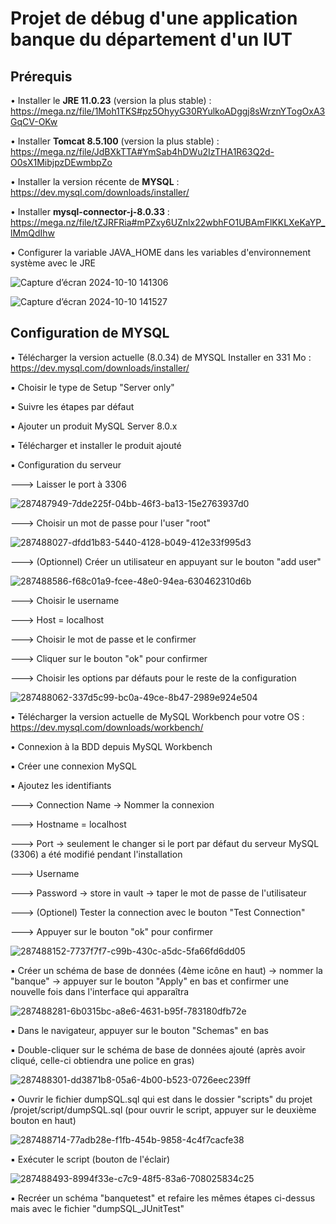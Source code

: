 # Projet de débug d'une application banque du département d'un IUT

## Prérequis

• Installer le **JRE 11.0.23** (version la plus stable) : https://mega.nz/file/1Moh1TKS#pz5OhyyG30RYulkoADggj8sWrznYTogOxA3GqCV-OKw

• Installer **Tomcat 8.5.100** (version la plus stable) : https://mega.nz/file/JdBXkTTA#YmSab4hDWu2IzTHA1R63Q2d-O0sX1MibjpzDEwmbpZo

• Installer la version récente de **MYSQL** : 
https://dev.mysql.com/downloads/installer/

• Installer **mysql-connector-j-8.0.33** : https://mega.nz/file/tZJRFRia#mPZxy6UZnlx22wbhFO1UBAmFlKKLXeKaYP_lMmQdIhw

• Configurer la variable JAVA_HOME dans les variables d'environnement système avec le JRE

![Capture d’écran 2024-10-10 141306](https://github.com/user-attachments/assets/c0674123-fcfc-40c5-a91d-d6ed1bc5448f)

![Capture d’écran 2024-10-10 141527](https://github.com/user-attachments/assets/c3e2578e-494a-4a78-8e1b-bd8ff27ee257)


## Configuration de MYSQL

• Télécharger la version actuelle (8.0.34) de MYSQL Installer en 331 Mo : https://dev.mysql.com/downloads/installer/

  ▪ Choisir le type de Setup "Server only"
 
  ▪ Suivre les étapes par défaut
 
  ▪ Ajouter un produit MySQL Server 8.0.x
 
  ▪ Télécharger et installer le produit ajouté
 
  ▪ Configuration du serveur
 
   ---> Laisser le port à 3306
  
   ![287487949-7dde225f-04bb-46f3-ba13-15e2763937d0](https://github.com/user-attachments/assets/5b21691e-9a50-483d-8192-de17ff8e27c9)
   

   ---> Choisir un mot de passe pour l'user "root"

  
   ![287488027-dfdd1b83-5440-4128-b049-412e33f995d3](https://github.com/user-attachments/assets/64df5731-226b-4090-81c8-e4113da3de77)

   ---> (Optionnel) Créer un utilisateur en appuyant sur le bouton "add user"
  
   ![287488586-f68c01a9-fcee-48e0-94ea-630462310d6b](https://github.com/user-attachments/assets/bf905570-2587-4353-9eea-0b02920b98c9)

   ---> Choisir le username
  
   ---> Host = localhost
  
   ---> Choisir le mot de passe et le confirmer
  
   ---> Cliquer sur le bouton "ok" pour confirmer
  
   ---> Choisir les options par défauts pour le reste de la configuration
   
   ![287488062-337d5c99-bc0a-49ce-8b47-2989e924e504](https://github.com/user-attachments/assets/7157b718-271d-4627-8bd2-f1d91b79a3ec)



• Télécharger la version actuelle de MySQL Workbench pour votre OS : https://dev.mysql.com/downloads/workbench/

• Connexion à la BDD depuis MySQL Workbench

  ▪ Créer une connexion MySQL
  
  ▪ Ajoutez les identifiants
  
   ---> Connection Name -> Nommer la connexion
  
   ---> Hostname = localhost
  
   ---> Port -> seulement le changer si le port par défaut du serveur MySQL (3306) a été modifié pendant l'installation
  
   ---> Username
  
   ---> Password -> store in vault -> taper le mot de passe de l'utilisateur
  
   ---> (Optionel) Tester la connection avec le bouton "Test Connection"
  
   ---> Appuyer sur le bouton "ok" pour confirmer
  
   ![287488152-7737f7f7-c99b-430c-a5dc-5fa66fd6dd05](https://github.com/user-attachments/assets/15a4e071-8201-4b09-80b8-78f5259b09f3)

    
  ▪ Créer un schéma de base de données (4ème icône en haut) -> nommer la "banque" -> appuyer sur le bouton "Apply" en bas et confirmer une nouvelle fois dans l'interface qui apparaîtra
  
  ![287488281-6b0315bc-a8e6-4631-b95f-783180dfb72e](https://github.com/user-attachments/assets/f38638e0-3226-4194-ae5b-28516bccc24c)

    
  ▪ Dans le navigateur, appuyer sur le bouton "Schemas" en bas
  
  ▪ Double-cliquer sur le schéma de base de données ajouté (après avoir cliqué, celle-ci obtiendra une police en gras)
  
  ![287488301-dd3871b8-05a6-4b00-b523-0726eec239ff](https://github.com/user-attachments/assets/ed7589d1-8ed2-4bc0-882e-5ba14e4973d2)
    
  ▪ Ouvrir le fichier dumpSQL.sql qui est dans le dossier "scripts" du projet /projet/script/dumpSQL.sql (pour ouvrir le script, appuyer sur le deuxième bouton en haut)
  
  ![287488714-77adb28e-f1fb-454b-9858-4c4f7cacfe38](https://github.com/user-attachments/assets/7d66f70a-097f-40fc-a884-19bc67625f36)

  ▪ Exécuter le script (bouton de l'éclair)
  
  ![287488493-8994f33e-c7c9-48f5-83a6-708025834c25](https://github.com/user-attachments/assets/278814af-06a8-4cdc-9c16-405f4004fadd)
    
  ▪ Recréer un schéma "banquetest" et refaire les mêmes étapes ci-dessus mais avec le fichier "dumpSQL_JUnitTest"
